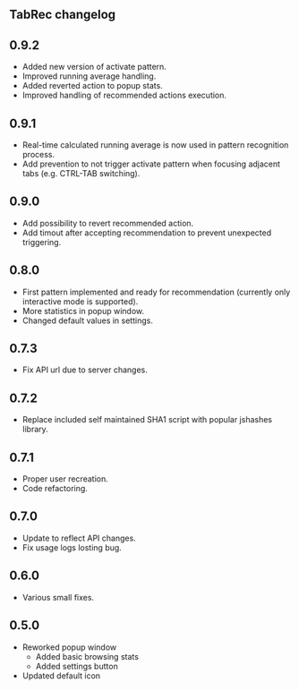 TabRec changelog
---

0.9.2
----

* Added new version of activate pattern.
* Improved running average handling.
* Added reverted action to popup stats.
* Improved handling of recommended actions execution.

0.9.1
----

* Real-time calculated running average is now used in pattern recognition process.
* Add prevention to not trigger activate pattern when focusing adjacent tabs (e.g. CTRL-TAB switching).

0.9.0
----

* Add possibility to revert recommended action.
* Add timout after accepting recommendation to prevent unexpected triggering.

0.8.0
----

* First pattern implemented and ready for recommendation (currently only interactive mode is supported).
* More statistics in popup window.
* Changed default values in settings.

0.7.3
----

* Fix API url due to server changes.

0.7.2
----

* Replace included self maintained SHA1 script with popular jshashes library.

0.7.1
----

* Proper user recreation.
* Code refactoring.

0.7.0
----

* Update to reflect API changes.
* Fix usage logs losting bug.

0.6.0
----

* Various small fixes.

0.5.0
----

* Reworked popup window
  * Added basic browsing stats
  * Added settings button
* Updated default icon
